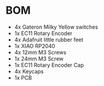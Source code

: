 # BOM
* 4x Gateron Milky Yellow switches
* 1x EC11 Rotary Encoder
* 4x Adafruit little rubber feet
* 1x XIAO RP2040
* 4x 12mm M3 Screws
* 1x 24mm M3 Screw
* 1x EC11 Rotary Encoder Cap
* 4x Keycaps
* 1x PCB
